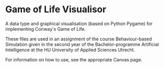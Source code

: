 # Game of Life Visualisor
A data type and graphical visualisation (based on Python Pygame) for implementing Conway's Game of Life.

These files are used in an assignment of the course Behaviour-based Simulation given in the second year of the Bachelor-programme Artificial Intelligence at the HU University of Applied Sciences Utrecht.

For information on how to use, see the appropriate Canvas page.
